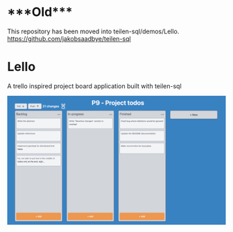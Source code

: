 # \*\*\*Old\*\*\*

This repository has been moved into teilen-sql/demos/Lello.
https://github.com/jakobsaadbye/teilen-sql


# Lello
A trello inspired project board application built with teilen-sql

![A Lello Board](lello-board.png)
